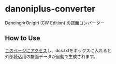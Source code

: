 # danoniplus-converter
Dancing☆Onigiri (CW Edition) の譜面コンバーター

## How to Use
[このページにアクセス](https://cwtickle.github.io/danoniplus-converter/index.html)し、dos.txtをボックスに入れると  
外部読込用の譜面データが自動で生成されます。
